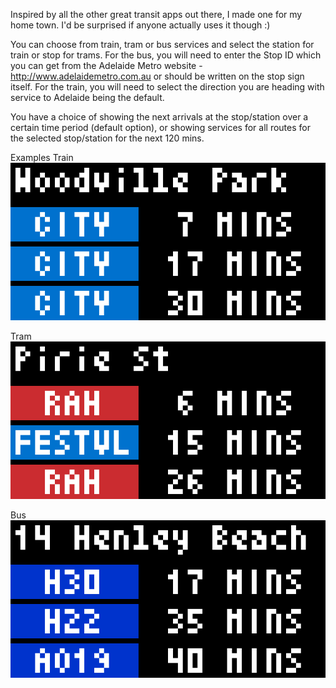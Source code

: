 Inspired by all the other great transit apps out there, I made one for my home town. I'd be surprised if anyone actually uses it though :)

You can choose from train, tram or bus services and select the station for train or stop for trams. For the bus, you will need to enter the Stop ID which you can get from the Adelaide Metro website - http://www.adelaidemetro.com.au or should be written on the stop sign itself. For the train, you will need to select the direction you are heading with service to Adelaide being the default.

You have a choice of showing the next arrivals at the stop/station over a certain time period (default option), or showing services for all routes for the selected stop/station for the next 120 mins.

Examples
Train 
![](adelaide_metro_train.gif)

Tram
![](adelaide_metro_tram.gif)

Bus
![](adelaide_metro_bus.gif)